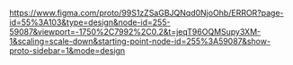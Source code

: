 https://www.figma.com/proto/99S1zZSaGBJQNqd0NjoOhb/ERROR?page-id=55%3A103&type=design&node-id=255-59087&viewport=-1750%2C7992%2C0.2&t=jeqT96OQMSupy3XM-1&scaling=scale-down&starting-point-node-id=255%3A59087&show-proto-sidebar=1&mode=design
